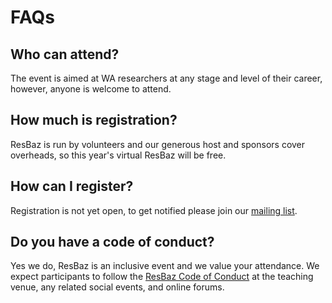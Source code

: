 # FAQs

## Who can attend?
The event is aimed at WA researchers at any stage and level of their career, however, anyone is welcome to attend.

## How much is registration?
ResBaz is run by volunteers and our generous host and sponsors cover overheads, so this year's virtual ResBaz will be free.

## How can I register?
Registration is not yet open, to get notified please join our [mailing list](https://forms.gle/2eXLRw4qnHQkXjB49).

## Do you have a code of conduct?
Yes we do, ResBaz is an inclusive event and we value your attendance. We expect participants to follow the [ResBaz Code of Conduct](https://resbazblog.wordpress.com/code-of-conduct/) at the teaching venue, any related social events, and online forums. 